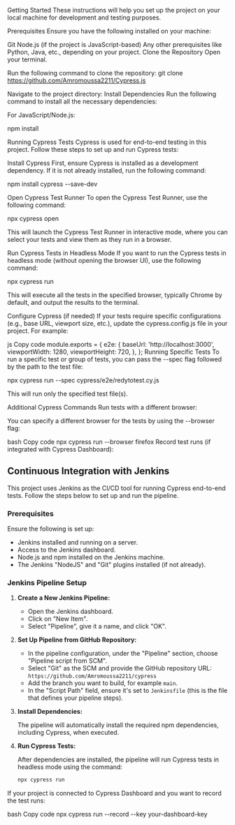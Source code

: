 Getting Started
These instructions will help you set up the project on your local machine for development and testing purposes.

Prerequisites
Ensure you have the following installed on your machine:

Git
Node.js (if the project is JavaScript-based)
Any other prerequisites like Python, Java, etc., depending on your project.
Clone the Repository
Open your terminal.

Run the following command to clone the repository:
git clone https://github.com/Amromoussa2211/Cypress.js

Navigate to the project directory:
Install Dependencies
Run the following command to install all the necessary dependencies:

For JavaScript/Node.js:

npm install

Running Cypress Tests
Cypress is used for end-to-end testing in this project. Follow these steps to set up and run Cypress tests:

Install Cypress
First, ensure Cypress is installed as a development dependency. If it is not already installed, run the following command:

npm install cypress --save-dev

Open Cypress Test Runner
To open the Cypress Test Runner, use the following command:

npx cypress open

This will launch the Cypress Test Runner in interactive mode, where you can select your tests and view them as they run in a browser.

Run Cypress Tests in Headless Mode
If you want to run the Cypress tests in headless mode (without opening the browser UI), use the following command:

npx cypress run

This will execute all the tests in the specified browser, typically Chrome by default, and output the results to the terminal.

Configure Cypress (if needed)
If your tests require specific configurations (e.g., base URL, viewport size, etc.), update the cypress.config.js file in your project. For example:

js
Copy code
module.exports = {
  e2e: {
    baseUrl: 'http://localhost:3000',
    viewportWidth: 1280,
    viewportHeight: 720,
  },
};
Running Specific Tests
To run a specific test or group of tests, you can pass the --spec flag followed by the path to the test file:

npx cypress run --spec cypress/e2e/redytotest.cy.js

This will run only the specified test file(s).

Additional Cypress Commands
Run tests with a different browser:

You can specify a different browser for the tests by using the --browser flag:

bash
Copy code
npx cypress run --browser firefox
Record test runs (if integrated with Cypress Dashboard):



## Continuous Integration with Jenkins

This project uses Jenkins as the CI/CD tool for running Cypress end-to-end tests. Follow the steps below to set up and run the pipeline.

### Prerequisites

Ensure the following is set up:
- Jenkins installed and running on a server.
- Access to the Jenkins dashboard.
- Node.js and npm installed on the Jenkins machine.
- The Jenkins "NodeJS" and "Git" plugins installed (if not already).

### Jenkins Pipeline Setup

1. **Create a New Jenkins Pipeline:**

   - Open the Jenkins dashboard.
   - Click on "New Item".
   - Select "Pipeline", give it a name, and click "OK".

2. **Set Up Pipeline from GitHub Repository:**

   - In the pipeline configuration, under the "Pipeline" section, choose "Pipeline script from SCM".
   - Select "Git" as the SCM and provide the GitHub repository URL: `https://github.com/Amromoussa2211/cypress`
   - Add the branch you want to build, for example `main`.
   - In the "Script Path" field, ensure it's set to `Jenkinsfile` (this is the file that defines your pipeline steps).

3. **Install Dependencies:**

   The pipeline will automatically install the required npm dependencies, including Cypress, when executed.

4. **Run Cypress Tests:**

   After dependencies are installed, the pipeline will run Cypress tests in headless mode using the command:

   ```bash
   npx cypress run


If your project is connected to Cypress Dashboard and you want to record the test runs:

bash
Copy code
npx cypress run --record --key your-dashboard-key
